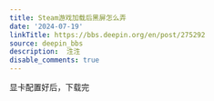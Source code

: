```yaml
---
title: Steam游戏加载后黑屏怎么弄
date: '2024-07-19'
linkTitle: https://bbs.deepin.org/en/post/275292
source: deepin_bbs
description:  泩泩 
disable_comments: true
---
```

显卡配置好后，下载完
